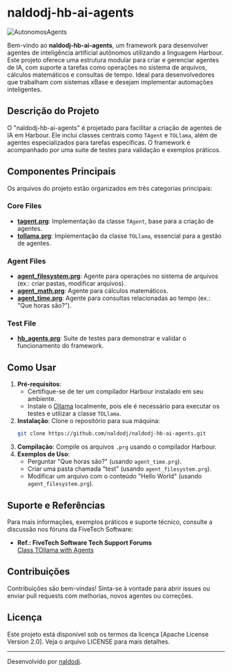 # naldodj-hb-ai-agents

![AutonomosAgents](https://github.com/user-attachments/assets/53ff7ee2-fbb5-48ca-8c0f-2d7150281fe3)

Bem-vindo ao **naldodj-hb-ai-agents**, um framework para desenvolver agentes de inteligência artificial autônomos utilizando a linguagem Harbour. Este projeto oferece uma estrutura modular para criar e gerenciar agentes de IA, com suporte a tarefas como operações no sistema de arquivos, cálculos matemáticos e consultas de tempo. Ideal para desenvolvedores que trabalham com sistemas xBase e desejam implementar automações inteligentes.

## Descrição do Projeto

O "naldodj-hb-ai-agents" é projetado para facilitar a criação de agentes de IA em Harbour. Ele inclui classes centrais como `TAgent` e `TOLlama`, além de agentes especializados para tarefas específicas. O framework é acompanhado por uma suite de testes para validação e exemplos práticos.

## Componentes Principais

Os arquivos do projeto estão organizados em três categorias principais:

### Core Files
- **[tagent.prg](https://github.com/naldodj/naldodj-hb-ai-agents/blob/main/src/core/tagent.prg)**: Implementação da classe `TAgent`, base para a criação de agentes.
- **[tollama.prg](https://github.com/naldodj/naldodj-hb-ai-agents/blob/main/src/core/tollama.prg)**: Implementação da classe `TOLlama`, essencial para a gestão de agentes.

### Agent Files
- **[agent_filesystem.prg](https://github.com/naldodj/naldodj-hb-ai-agents/blob/main/src/agents/agent_filesystem.prg)**: Agente para operações no sistema de arquivos (ex.: criar pastas, modificar arquivos).
- **[agent_math.prg](https://github.com/naldodj/naldodj-hb-ai-agents/blob/main/src/agents/agent_math.prg)**: Agente para cálculos matemáticos.
- **[agent_time.prg](https://github.com/naldodj/naldodj-hb-ai-agents/blob/main/src/agents/agent_time.prg)**: Agente para consultas relacionadas ao tempo (ex.: "Que horas são?").

### Test File
- **[hb_agents.prg](https://github.com/naldodj/naldodj-hb-ai-agents/blob/main/src/tst/hb_agents.prg)**: Suite de testes para demonstrar e validar o funcionamento do framework.

## Como Usar

1. **Pré-requisitos**:
   - Certifique-se de ter um compilador Harbour instalado em seu ambiente.
   - Instale o [Ollama](https://ollama.ai/) localmente, pois ele é necessário para executar os testes e utilizar a classe `TOLlama`.
2. **Instalação**: Clone o repositório para sua máquina:
   ```bash
   git clone https://github.com/naldodj/naldodj-hb-ai-agents.git
   ```
3. **Compilação**: Compile os arquivos `.prg` usando o compilador Harbour.
4. **Exemplos de Uso**:
   - Perguntar "Que horas são?" (usando `agent_time.prg`).
   - Criar uma pasta chamada "test" (usando `agent_filesystem.prg`).
   - Modificar um arquivo com o conteúdo "Hello World" (usando `agent_filesystem.prg`).

## Suporte e Referências

Para mais informações, exemplos práticos e suporte técnico, consulte a discussão nos fóruns da FiveTech Software:
- **Ref.: FiveTech Software Tech Support Forums**  
  [Class TOllama with Agents](https://forums.fivetechsupport.com/viewtopic.php?t=45590&fbclid=IwY2xjawJabspleHRuA2FlbQIxMQABHfr9ZnmiZDE_sf1ZHzer4gx9RbwfpOb1xNSCqMlZuCmoEf4erO3UrABH9g_aem_IritY9uodOibezq_rQ8i1g)

## Contribuições

Contribuições são bem-vindas! Sinta-se à vontade para abrir issues ou enviar pull requests com melhorias, novos agentes ou correções.

## Licença

Este projeto está disponível sob os termos da licença [Apache License Version 2.0]. Veja o arquivo LICENSE para mais detalhes.

---

Desenvolvido por [naldodj](https://github.com/naldodj).
